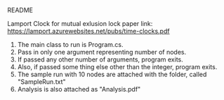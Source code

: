 README

Lamport Clock for mutual exlusion lock paper link:
https://lamport.azurewebsites.net/pubs/time-clocks.pdf

1)  The main class to run is Program.cs.
2)  Pass in only one argument representing number of nodes.
3)  If passed any other number of arguments, program exits.
4)  Also, if passed some thing else other than the integer, program
    exits.
5)  The sample run with 10 nodes are attached with the folder, called
    "SampleRun.txt"
6)  Analysis is also attached as "Analysis.pdf"

